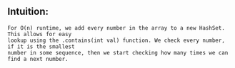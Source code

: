 ## Intuition:
	For O(n) runtime, we add every number in the array to a new HashSet. This allows for easy
	lookup using the .contains(int val) function. We check every number, if it is the smallest
	number in some sequence, then we start checking how many times we can find a next number.
